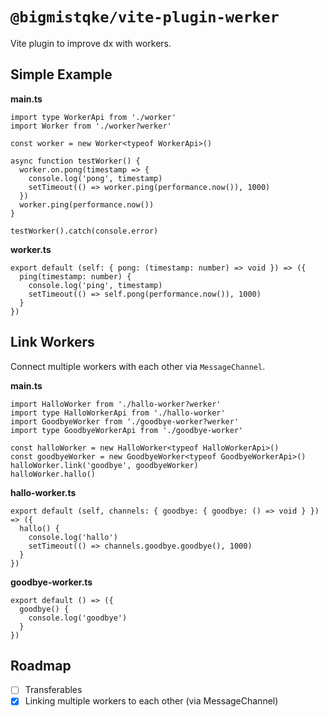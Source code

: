 # `@bigmistqke/vite-plugin-werker`

Vite plugin to improve dx with workers.

## Simple Example

**main.ts**

```tsx
import type WorkerApi from './worker'
import Worker from './worker?werker'

const worker = new Worker<typeof WorkerApi>()

async function testWorker() {
  worker.on.pong(timestamp => {
    console.log('pong', timestamp)
    setTimeout(() => worker.ping(performance.now()), 1000)
  })
  worker.ping(performance.now())
}

testWorker().catch(console.error)
```

**worker.ts**

```tsx
export default (self: { pong: (timestamp: number) => void }) => ({
  ping(timestamp: number) {
    console.log('ping', timestamp)
    setTimeout(() => self.pong(performance.now()), 1000)
  }
})
```

## Link Workers

Connect multiple workers with each other via `MessageChannel`.

**main.ts**

```tsx
import HalloWorker from './hallo-worker?werker'
import type HalloWorkerApi from './hallo-worker'
import GoodbyeWorker from './goodbye-worker?werker'
import type GoodbyeWorkerApi from './goodbye-worker'

const halloWorker = new HalloWorker<typeof HalloWorkerApi>()
const goodbyeWorker = new GoodbyeWorker<typeof GoodbyeWorkerApi>()
halloWorker.link('goodbye', goodbyeWorker)
halloWorker.hallo()
```

**hallo-worker.ts**

```tsx
export default (self, channels: { goodbye: { goodbye: () => void } }) => ({
  hallo() {
    console.log('hallo')
    setTimeout(() => channels.goodbye.goodbye(), 1000)
  }
})
```

**goodbye-worker.ts**

```tsx
export default () => ({
  goodbye() {
    console.log('goodbye')
  }
})
```

## Roadmap

- [ ] Transferables
- [x] Linking multiple workers to each other (via MessageChannel)
